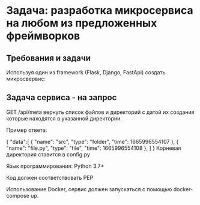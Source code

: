 # Задача: разработка микросервиса на любом из предложенных фреймворков

## Требования и задачи
Используя один из framework (Flask, Django, FastApi) создать микросвервис:

## Задача сервиса - на запрос

GET /api/meta 
вернуть список файлов и директорий с датой их создания которые находятся в указанной директории.

Пример ответа:

{
    "data":[
        {
            "name": "src",
            "type": "folder",
            "time": 1665996554107
        },
        {
            "name": "file.py",
            "type": "file",
            "time": 1665996554108
        },
    ]
}
Корневая директория ставится в config.py

Язык программирования: Python 3.7+

Код должен соответствовать PEP

Использование Docker, сервис должен запускаться с помощью docker-compose up.
